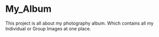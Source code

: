 # My_Album
This project is all about my photography album. Which contains all my Individual or Group Images at one place.
